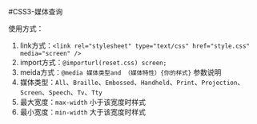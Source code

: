 #CSS3-媒体查询

使用方式：
1. link方式：`<link rel="stylesheet" type="text/css" href="style.css" media="screen" />`
2. import方式：`@importurl(reset.css) screen; `
3. meida方式：`@media 媒体类型and （媒体特性）{你的样式}`
参数说明
1. 媒体类型：`All`、`Braille`、`Embossed`、`Handheld`、`Print`、`Projection`、`Screen`、`Speech`、`Tv`、`Tty`
2. 最大宽度：`max-width` 小于该宽度时样式
3. 最小宽度：`min-width` 大于该宽度时样式
